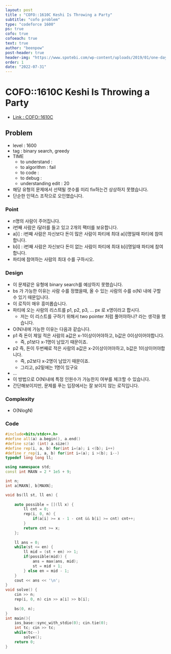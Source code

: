 ```yaml
---
layout: post
title : "COFO::1610C Keshi Is Throwing a Party"
subtitle: "cofo problem"
type: "codeforce 1600"
ps: true
cofo: true
cofoeach: true
text: true
author: "beenpow"
post-header: true
header-img: "https://www.spotebi.com/wp-content/uploads/2019/01/one-day-day-one-workout-motivation-spotebi.jpg"
order: 1
date: "2022-07-31"
---
```

# COFO::1610C Keshi Is Throwing a Party
- [Link : COFO::1610C](https://codeforces.com/contest/1610/problem/C)


## Problem 

- level : 1600
- tag : binary search, greedy
- TIME
  - to understand    : 
  - to algorithm     : fail
  - to code          : 
  - to debug         : 
  - understanding edit : 20
- 해당 유형의 문제에서 선택될 갯수를 미리 fix하는건 상상하지 못했습니다.
- 단순한 인덱스 조작으로 오인했습니다.

### Point
- n명의 사람이 주어집니다.
- i번째 사람은 i달러를 들고 있고 2개의 팩터를 보유합니다.
- a[i] : i번째 사람은 자신보다 돈이 많은 사람이 파티에 최대 a[i]명일때 파티에 참여합니다.
- b[i] : i번째 사람은 자신보다 돈이 없는 사람이 파티에 최대 b[i]명일때 파티에 참여합니다.
- 파티에 참여하는 사람의 최대 수를 구하시오.

### Design
- 이 문제같은 유형에 binary search를 예상하지 못했습니다.
- bs 가 가능한 이유는 사람 수를 정했을때, 올 수 있는 사람의 수를 o(N) 내에 구할 수 있기 때문입니다.
- 이 로직이 매우 흥미롭습니다.
- 파티에 오는 사람의 리스트를 p1, p2, p3, ... px 로 x명이라고 합시다.
  - 저는 이 리스트를 구하기 위해서 two pointer 처럼 풀어야하나? 라는 생각을 했습니다.
- O(N)내에 가능한 이유는 다음과 같습니다.
- p1 즉 돈이 제일 적은 사람의 a값은 x-1이상이어야하고, b값은 0이상이어야합니다.
  - 즉, p1보다 x-1명이 남았기 때문이죠.
- p2 즉, 돈이 두번째로 적은 사람의 a값은 x-2이상이어야하고, b값은 1이상이어야합니다.
  - 즉, p2보다 x-2명이 남았기 때문이죠.
  - 그리고, p2밑에는 1명이 있구요
- ...
- 이 방법으로 O(N)내에 특정 인원수가 가능한지 여부를 체크할 수 있습니다.
- 간단해보이지만, 문제를 푸는 입장에서는 잘 보이지 않는 로직입니다.

### Complexity
- O(NlogN)

### Code

```cpp
#include<bits/stdc++.h>
#define all(a) a.begin(), a.end()
#define sz(a) (int) a.size()
#define rep(i, a, b) for(int i=(a); i <(b); i++)
#define r_rep(i, a, b) for(int i=(a); i >(b); i--)
typedef long long ll;

using namespace std;
const int MAXN = 2 * 1e5 + 9;

int n;
int a[MAXN], b[MAXN];

void bs(ll st, ll en) {
    
    auto possible = [](ll x) {
        ll cnt = 0;
        rep(i, 0, n) {
            if(a[i] >= x - 1 - cnt && b[i] >= cnt) cnt++;
        }
        return cnt >= x;
    };
    
    ll ans = 0;
    while(st <= en) {
        ll mid = (st + en) >> 1;
        if(possible(mid)) {
            ans = max(ans, mid);
            st = mid + 1;
        } else en = mid - 1;
    }
    cout << ans << '\n';
}
void solve() {
    cin >> n;
    rep(i, 0, n) cin >> a[i] >> b[i];
    
    bs(0, n);
}
int main(){
    ios_base::sync_with_stdio(0); cin.tie(0);
    int tc; cin >> tc;
    while(tc--)
        solve();
    return 0;
}
```
